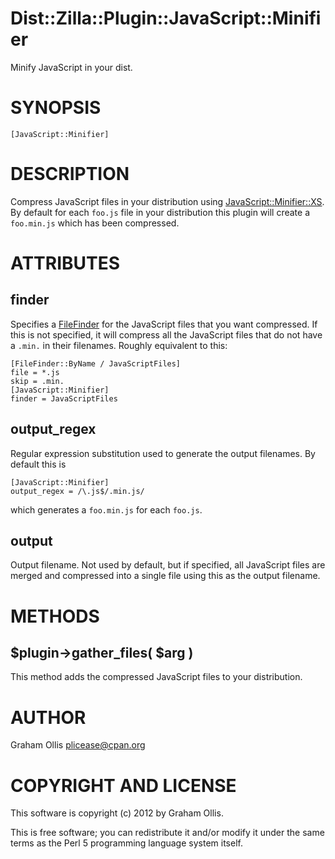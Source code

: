 # Dist::Zilla::Plugin::JavaScript::Minifier

Minify JavaScript in your dist.

# SYNOPSIS

    [JavaScript::Minifier]

# DESCRIPTION

Compress JavaScript files in your distribution using [JavaScript::Minifier::XS](https://metacpan.org/pod/JavaScript::Minifier::XS).  By default for
each `foo.js` file in your distribution this plugin will create a `foo.min.js`
which has been compressed.

# ATTRIBUTES

## finder

Specifies a [FileFinder](https://metacpan.org/pod/Dist::Zilla::Role::FileFinder) for the JavaScript files that
you want compressed.  If this is not specified, it will compress all the JavaScript
files that do not have a `.min.` in their filenames.  Roughly equivalent to
this:

    [FileFinder::ByName / JavaScriptFiles]
    file = *.js
    skip = .min.
    [JavaScript::Minifier]
    finder = JavaScriptFiles

## output\_regex

Regular expression substitution used to generate the output filenames.  By default
this is

    [JavaScript::Minifier]
    output_regex = /\.js$/.min.js/

which generates a `foo.min.js` for each `foo.js`.

## output

Output filename.  Not used by default, but if specified, all JavaScript files are merged and
compressed into a single file using this as the output filename.

# METHODS

## $plugin->gather\_files( $arg )

This method adds the compressed JavaScript files to your distribution.

# AUTHOR

Graham Ollis <plicease@cpan.org>

# COPYRIGHT AND LICENSE

This software is copyright (c) 2012 by Graham Ollis.

This is free software; you can redistribute it and/or modify it under
the same terms as the Perl 5 programming language system itself.
